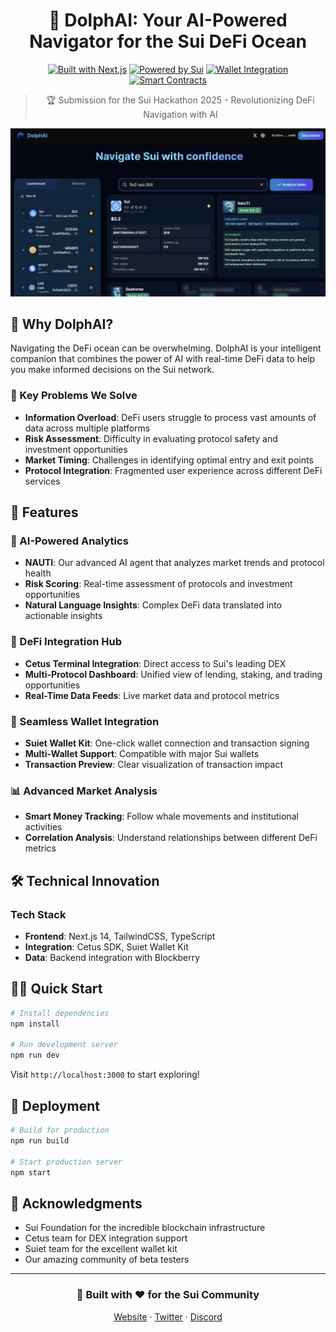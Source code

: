 <div align="center">

# 🐬 DolphAI: Your AI-Powered Navigator for the Sui DeFi Ocean

[![Built with Next.js](https://img.shields.io/badge/Built%20with-Next.js-000000?style=for-the-badge&logo=Next.js)](https://nextjs.org/)
[![Powered by Sui](https://img.shields.io/badge/Powered%20by-Sui-6fbcf0?style=for-the-badge&logo=sui)](https://sui.io/)
[![Wallet Integration](https://img.shields.io/badge/Wallet-Suiet%20Kit-5755d9?style=for-the-badge&logo=wallet)](https://kit.suiet.app/)
[![Smart Contracts](https://img.shields.io/badge/DEX-Cetus-4CAF50?style=for-the-badge)](https://www.cetus.zone/)

> 🏆 Submission for the Sui Hackathon 2025 - Revolutionizing DeFi Navigation with AI

<p align="center">
  <img src="public/images/dolphai-preview.png" alt="DolphAI Preview" width="800px" />
</p>

</div>

## 🌟 Why DolphAI?

Navigating the DeFi ocean can be overwhelming. DolphAI is your intelligent companion that combines the power of AI with real-time DeFi data to help you make informed decisions on the Sui network.

### 🎯 Key Problems We Solve

- **Information Overload**: DeFi users struggle to process vast amounts of data across multiple platforms
- **Risk Assessment**: Difficulty in evaluating protocol safety and investment opportunities
- **Market Timing**: Challenges in identifying optimal entry and exit points
- **Protocol Integration**: Fragmented user experience across different DeFi services

## 🚀 Features

### 🧠 AI-Powered Analytics
- **NAUTI**: Our advanced AI agent that analyzes market trends and protocol health
- **Risk Scoring**: Real-time assessment of protocols and investment opportunities
- **Natural Language Insights**: Complex DeFi data translated into actionable insights

### 🔄 DeFi Integration Hub
- **Cetus Terminal Integration**: Direct access to Sui's leading DEX
- **Multi-Protocol Dashboard**: Unified view of lending, staking, and trading opportunities
- **Real-Time Data Feeds**: Live market data and protocol metrics

### 🔐 Seamless Wallet Integration
- **Suiet Wallet Kit**: One-click wallet connection and transaction signing
- **Multi-Wallet Support**: Compatible with major Sui wallets
- **Transaction Preview**: Clear visualization of transaction impact

### 📊 Advanced Market Analysis
- **Smart Money Tracking**: Follow whale movements and institutional activities
- **Correlation Analysis**: Understand relationships between different DeFi metrics

## 🛠 Technical Innovation

### Tech Stack
- **Frontend**: Next.js 14, TailwindCSS, TypeScript
- **Integration**: Cetus SDK, Suiet Wallet Kit
- **Data**: Backend integration with Blockberry 

## 🏃‍♂️ Quick Start

```bash
# Install dependencies
npm install

# Run development server
npm run dev
```

Visit `http://localhost:3000` to start exploring!


## 🚢 Deployment

```bash
# Build for production
npm run build

# Start production server
npm start
```


## 🙏 Acknowledgments

- Sui Foundation for the incredible blockchain infrastructure
- Cetus team for DEX integration support
- Suiet team for the excellent wallet kit
- Our amazing community of beta testers

---

<div align="center">

### 🐬 Built with ❤️ for the Sui Community

[Website](https://dolphai.vercel.app) · [Twitter](https://twitter.com/dolphai) · [Discord](https://discord.gg/dolphai)

</div>
